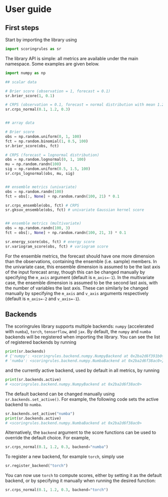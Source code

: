 # User guide

## First steps
Start by importing the library using
```python
import scoringrules as sr
```

The library API is simple: all metrics are available under the main namespace. Some examples are given below.

```python
import numpy as np

## scalar data

# Brier score (observation = 1, forecast = 0.1)
sr.brier_score(1, 0.1)

# CRPS (observation = 0.1, forecast = normal distribution with mean 1.2 and sd 0.3)
sr.crps_normal(0.1, 1.2, 0.3)


## array data

# Brier score
obs = np.random.uniform(0, 1, 100)
fct = np.random.binomial(1, 0.5, 100)
sr.brier_score(obs, fct)

# CRPS (forecast = lognormal distribution)
obs = np.random.lognormal(0, 1, 100)
mu = np.random.randn(100)
sig = np.random.uniform(0.5, 1.5, 100)
sr.crps_lognormal(obs, mu, sig)


## ensemble metrics (univariate)
obs = np.random.randn(100)
fct = obs[:, None] + np.random.randn(100, 21) * 0.1

sr.crps_ensemble(obs, fct) # CRPS
sr.gksuv_ensemble(obs, fct) # univariate Gaussian kernel score


## ensemble metrics (multivariate)
obs = np.random.randn(100, 3)
fct = obs[:, None] + np.random.randn(100, 21, 3) * 0.1

sr.energy_score(obs, fct) # energy score
sr.variogram_score(obs, fct) # variogram score
```

For the ensemble metrics, the forecast should have one more dimension than the observations, containing the ensemble (i.e. sample) members. In the univariate case, this ensemble dimension is assumed to be the last axis of the input forecast array, though this can be changed manually by specifying the `m_axis` argument (default is `m_axis=-1`). In the multivariate case, the ensemble dimension is assumed to be the second last axis, with the number of variables the last axis. These can similarly be changed manually by specifying the `m_axis` and `v_axis` arguments respectively (default is `m_axis=-2` and `v_axis=-1`).

## Backends

The scoringrules library supports multiple backends: `numpy` (accelerated with `numba`), `torch`, `tensorflow`, and `jax`. By default, the `numpy` and `numba` backends will be registered when importing the library. You can see the list of registered backends by running

```python
print(sr.backends)
# {'numpy': <scoringrules.backend.numpy.NumpyBackend at 0x2ba2d6f391b0>,
# 'numba': <scoringrules.backend.numpy.NumbaBackend at 0x2ba2d6f38ac0>}
```

and the currently active backend, used by default in all metrics, by running

```python
print(sr.backends.active)
# <scoringrules.backend.numpy.NumpyBackend at 0x2ba2d6f38ac0>
```

The default backend can be changed manually using `sr.backends.set_active()`. For example, the following code sets the active backend to `numba`.

```python
sr.backends.set_active("numba")
print(sr.backends.active)
# <scoringrules.backend.numpy.NumbaBackend at 0x2ba2d6f38ac0>
```
Alternatively, the `backend` argument to the score functions can be used to override the default choice. For example,

```python
sr.crps_normal(0.1, 1.2, 0.3, backend="numba")
```

To register a new backend, for example `torch`, simply use

```python
sr.register_backend("torch")
```

You can now use `torch` to compute scores, either by setting it as the default backend, or by specifying it manually when running the desired function:

```python
sr.crps_normal(0.1, 1.2, 0.3, backend="torch")
```
